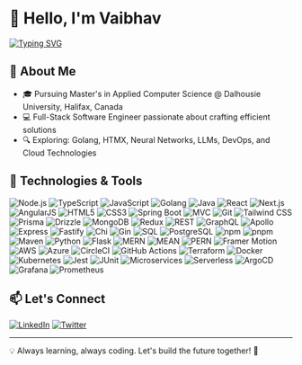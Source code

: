 # 👋 Hello, I'm Vaibhav

[![Typing SVG](https://readme-typing-svg.demolab.com?font=Fira+Code&pause=1000&color=A052F7&width=435&lines=Full-Stack+Software+Engineer;Master's+Student+%40+Dalhousie+University;DevOps+%7C+Neural+Nets+%7C+LLMs+%7C+Cloud;Crafting+solutions+with+code)](https://git.io/typing-svg)

## 🚀 About Me
- 🎓 Pursuing Master's in Applied Computer Science @ Dalhousie University, Halifax, Canada
- 💻 Full-Stack Software Engineer passionate about crafting efficient solutions
- 🔍 Exploring: Golang, HTMX, Neural Networks, LLMs, DevOps, and Cloud Technologies

## 🔧 Technologies & Tools

![Node.js](https://img.shields.io/badge/-Node.js-339933?style=flat-square&logo=Node.js&logoColor=white)
![TypeScript](https://img.shields.io/badge/-TypeScript-3178C6?style=flat-square&logo=TypeScript&logoColor=white)
![JavaScript](https://img.shields.io/badge/-JavaScript-F7DF1E?style=flat-square&logo=JavaScript&logoColor=black)
![Golang](https://img.shields.io/badge/-Golang-00ADD8?style=flat-square&logo=Go&logoColor=white)
![Java](https://img.shields.io/badge/-Java-007396?style=flat-square&logo=Java&logoColor=white)
![React](https://img.shields.io/badge/-React-61DAFB?style=flat-square&logo=React&logoColor=black)
![Next.js](https://img.shields.io/badge/-Next.js-000000?style=flat-square&logo=Next.js&logoColor=white)
![AngularJS](https://img.shields.io/badge/-AngularJS-E23237?style=flat-square&logo=AngularJS&logoColor=white)
![HTML5](https://img.shields.io/badge/-HTML5-E34F26?style=flat-square&logo=HTML5&logoColor=white)
![CSS3](https://img.shields.io/badge/-CSS3-1572B6?style=flat-square&logo=CSS3&logoColor=white)
![Spring Boot](https://img.shields.io/badge/-Spring%20Boot-6DB33F?style=flat-square&logo=Spring%20Boot&logoColor=white)
![MVC](https://img.shields.io/badge/-MVC-888888?style=flat-square)
![Git](https://img.shields.io/badge/-Git-F05032?style=flat-square&logo=Git&logoColor=white)
![Tailwind CSS](https://img.shields.io/badge/-Tailwind%20CSS-38B2AC?style=flat-square&logo=Tailwind%20CSS&logoColor=white)
![Prisma](https://img.shields.io/badge/-Prisma-2D3748?style=flat-square&logo=Prisma&logoColor=white)
![Drizzle](https://img.shields.io/badge/-Drizzle-6A7EC2?style=flat-square)
![MongoDB](https://img.shields.io/badge/-MongoDB-47A248?style=flat-square&logo=MongoDB&logoColor=white)
![Redux](https://img.shields.io/badge/-Redux-764ABC?style=flat-square&logo=Redux&logoColor=white)
![REST](https://img.shields.io/badge/-REST-FF6C37?style=flat-square)
![GraphQL](https://img.shields.io/badge/-GraphQL-E10098?style=flat-square&logo=GraphQL&logoColor=white)
![Apollo](https://img.shields.io/badge/-Apollo-311C87?style=flat-square&logo=Apollo%20GraphQL&logoColor=white)
![Express](https://img.shields.io/badge/-Express-000000?style=flat-square&logo=Express&logoColor=white)
![Fastify](https://img.shields.io/badge/-Fastify-000000?style=flat-square&logo=Fastify&logoColor=white)
![Chi](https://img.shields.io/badge/-Chi-4479A1?style=flat-square)
![Gin](https://img.shields.io/badge/-Gin-00ADD8?style=flat-square)
![SQL](https://img.shields.io/badge/-SQL-4479A1?style=flat-square&logo=MySQL&logoColor=white)
![PostgreSQL](https://img.shields.io/badge/-PostgreSQL-336791?style=flat-square&logo=PostgreSQL&logoColor=white)
![npm](https://img.shields.io/badge/-npm-CB3837?style=flat-square&logo=npm&logoColor=white)
![pnpm](https://img.shields.io/badge/-pnpm-F69220?style=flat-square&logo=pnpm&logoColor=white)
![Maven](https://img.shields.io/badge/-Maven-C71A36?style=flat-square&logo=Apache%20Maven&logoColor=white)
![Python](https://img.shields.io/badge/-Python-3776AB?style=flat-square&logo=Python&logoColor=white)
![Flask](https://img.shields.io/badge/-Flask-000000?style=flat-square&logo=Flask&logoColor=white)
![MERN](https://img.shields.io/badge/-MERN-000000?style=flat-square)
![MEAN](https://img.shields.io/badge/-MEAN-000000?style=flat-square)
![PERN](https://img.shields.io/badge/-PERN-000000?style=flat-square)
![Framer Motion](https://img.shields.io/badge/-Framer%20Motion-0055FF?style=flat-square&logo=Framer&logoColor=white)
![AWS](https://img.shields.io/badge/-AWS-232F3E?style=flat-square&logo=Amazon%20AWS&logoColor=white)
![Azure](https://img.shields.io/badge/-Azure-0089D6?style=flat-square&logo=Microsoft%20Azure&logoColor=white)
![CircleCI](https://img.shields.io/badge/-CircleCI-343434?style=flat-square&logo=CircleCI&logoColor=white)
![GitHub Actions](https://img.shields.io/badge/-GitHub%20Actions-2088FF?style=flat-square&logo=GitHub%20Actions&logoColor=white)
![Terraform](https://img.shields.io/badge/-Terraform-623CE4?style=flat-square&logo=Terraform&logoColor=white)
![Docker](https://img.shields.io/badge/-Docker-2496ED?style=flat-square&logo=Docker&logoColor=white)
![Kubernetes](https://img.shields.io/badge/-Kubernetes-326CE5?style=flat-square&logo=Kubernetes&logoColor=white)
![Jest](https://img.shields.io/badge/-Jest-C21325?style=flat-square&logo=Jest&logoColor=white)
![JUnit](https://img.shields.io/badge/-JUnit-25A162?style=flat-square&logo=JUnit5&logoColor=white)
![Microservices](https://img.shields.io/badge/-Microservices-1572B6?style=flat-square)
![Serverless](https://img.shields.io/badge/-Serverless-FD5750?style=flat-square&logo=Serverless&logoColor=white)
![ArgoCD](https://img.shields.io/badge/-ArgoCD-EF7B4D?style=flat-square&logo=Argo&logoColor=white)
![Grafana](https://img.shields.io/badge/-Grafana-F46800?style=flat-square&logo=Grafana&logoColor=white)
![Prometheus](https://img.shields.io/badge/-Prometheus-E6522C?style=flat-square&logo=Prometheus&logoColor=white)

## 📫 Let's Connect

[![LinkedIn](https://img.shields.io/badge/LinkedIn-0077B5?style=for-the-badge&logo=linkedin&logoColor=white)](https://www.linkedin.com/in/ramchaik/)
[![Twitter](https://img.shields.io/badge/Twitter-1DA1F2?style=for-the-badge&logo=twitter&logoColor=white)](https://twitter.com/vsramchaik)

---

💡 Always learning, always coding. Let's build the future together! 🚀
